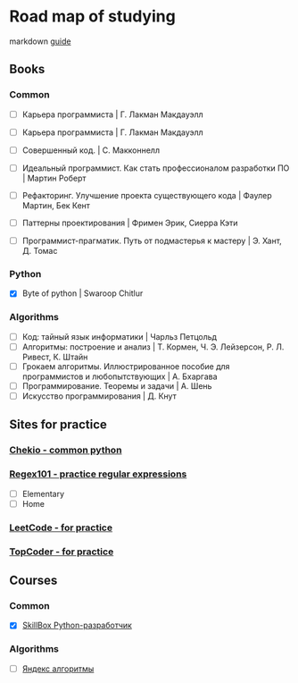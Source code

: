 
# Road map of studying

markdown [guide](https://guides.github.com/features/mastering-markdown/)

## Books

### Common
- [ ] Карьера программиста | Г. Лакман Макдауэлл
- [ ] Карьера программиста | Г. Лакман Макдауэлл
- [ ] Совершенный код.  | С. Макконнелл
- [ ] Идеальный программист. Как стать профессионалом разработки ПО | Мартин Роберт
- [ ] Рефакторинг. Улучшение проекта существующего кода  | Фаулер Мартин, Бек Кент
- [ ] Паттерны проектирования | Фримен Эрик, Сиерра Кэти
- [ ] Программист-прагматик. Путь от подмастерья к мастеру | Э. Хант, Д. Томас


### Python
- [x] Byte of python | Swaroop Chitlur

### Algorithms
- [ ] Код: тайный язык информатики | Чарльз Петцольд
- [ ] Алгоритмы: построение и анализ | Т. Кормен, Ч. Э. Лейзерсон, Р. Л. Ривест, К. Штайн
- [ ] Грокаем алгоритмы. Иллюстрированное пособие для программистов и любопытствующих | А. Бхаргава
- [ ] Программирование. Теоремы и задачи | А. Шень
- [ ] Искусство программирования | Д. Кнут

## Sites for practice

### [Chekio - common python](https://checkio.org)
### [Regex101 - practice regular expressions](https://regex101.com/r/aGn8QC/2)

- [ ] Elementary
- [ ] Home

### [LeetCode - for practice](https://leetcode.com)

### [TopCoder - for practice](https://www.topcoder.com)

## Courses

### Common

- [x] [SkillBox Python-разработчик](https://skillbox.ru/course/python/)

### Algorithms

- [ ] [Яндекс алгоритмы](https://praktikum.yandex.ru/algorithms)

